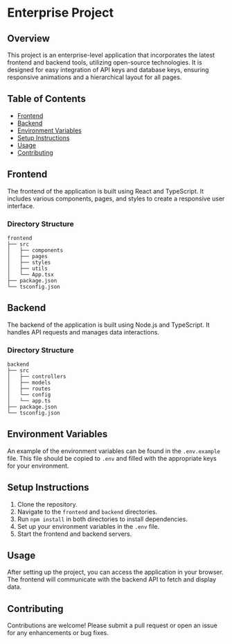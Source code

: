 # Enterprise Project

## Overview
This project is an enterprise-level application that incorporates the latest frontend and backend tools, utilizing open-source technologies. It is designed for easy integration of API keys and database keys, ensuring responsive animations and a hierarchical layout for all pages.

## Table of Contents
- [Frontend](#frontend)
- [Backend](#backend)
- [Environment Variables](#environment-variables)
- [Setup Instructions](#setup-instructions)
- [Usage](#usage)
- [Contributing](#contributing)

## Frontend
The frontend of the application is built using React and TypeScript. It includes various components, pages, and styles to create a responsive user interface.

### Directory Structure
```
frontend
├── src
│   ├── components
│   ├── pages
│   ├── styles
│   ├── utils
│   └── App.tsx
├── package.json
└── tsconfig.json
```

## Backend
The backend of the application is built using Node.js and TypeScript. It handles API requests and manages data interactions.

### Directory Structure
```
backend
├── src
│   ├── controllers
│   ├── models
│   ├── routes
│   └── config
│   └── app.ts
├── package.json
└── tsconfig.json
```

## Environment Variables
An example of the environment variables can be found in the `.env.example` file. This file should be copied to `.env` and filled with the appropriate keys for your environment.

## Setup Instructions
1. Clone the repository.
2. Navigate to the `frontend` and `backend` directories.
3. Run `npm install` in both directories to install dependencies.
4. Set up your environment variables in the `.env` file.
5. Start the frontend and backend servers.

## Usage
After setting up the project, you can access the application in your browser. The frontend will communicate with the backend API to fetch and display data.

## Contributing
Contributions are welcome! Please submit a pull request or open an issue for any enhancements or bug fixes.